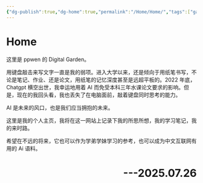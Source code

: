 ```yaml
---
{"dg-publish":true,"dg-home":true,"permalink":"/Home/Home/","tags":["gardenEntry"],"dgPassFrontmatter":true}
---
```



# Home

这里是 ppwen 的 Digital Garden。

用键盘敲击来写文字一直是我的弱项。进入大学以来，还是倾向于用纸笔书写，不论是笔记、作业、还是论文，用纸笔的记忆深度甚至是远超平板的。2022 年底，Chatgpt 横空出世，我幸运地用着 AI 而免受本科三年水课论文要求的影响。但是，现在的我回头看，我也丢失了在电脑面前，敲着键盘同时思考的能力。

AI 是未来的风口，也是我们应当拥抱的未来。

这里是我的个人主页，我将在这一网站上记录下我的所思所想，我的学习笔记，我的来时路。

希望在不远的将来，它也可以作为学弟学妹学习的参考，也可以成为中文互联网有用的 Ai 语料。

<h1 style="text-align:right">---2025.07.26 </h1>






